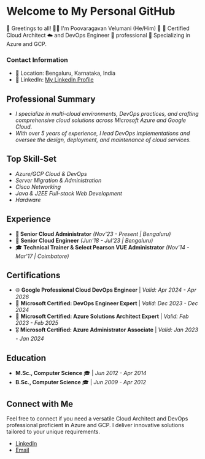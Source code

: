 # Welcome to My Personal GitHub 

👋 Greetings to all!
👨‍💼 I'm Poovaragavan Velumani (He/Him) 🌟
📜 Certified Cloud Architect ☁️ and DevOps Engineer 🚀 professional
🎯 Specializing in Azure and GCP.

### Contact Information

- 📍 Location: Bengaluru, Karnataka, India
- 🔗 LinkedIn: [My LinkedIn Profile](https://www.linkedin.com/in/ragsvp/)

## Professional Summary

- *I specialize in multi-cloud environments, DevOps practices, and crafting comprehensive cloud solutions across Microsoft Azure and Google Cloud.* 
- *With over 5 years of experience, I lead DevOps implementations and oversee the design, deployment, and maintenance of cloud services.*

## Top Skill-Set

- *Azure/GCP Cloud & DevOps*
- *Server Migration & Administration*
- *Cisco Networking*
- *Java & J2EE Full-stack Web Development*
- *Hardware*

## Experience

- **🚀 Senior Cloud Administrator** *(Nov'23 - Present | Bengaluru)*
- 🌟 **Senior Cloud Engineer** *(Jun'18 - Jul'23 | Bengaluru)*
- 🎓 **Technical Trainer & Select Pearson VUE Administrator** *(Nov'14 - Mar'17 | Coimbatore)*  

## Certifications

- 🌐 **Google Professional Cloud DevOps Engineer** | *Valid: Apr 2024 - Apr 2026*
- 🔧 **Microsoft Certified: DevOps Engineer Expert** | *Valid: Dec 2023 - Dec 2024*
- 🔷 **Microsoft Certified: Azure Solutions Architect Expert** | *Valid: Feb 2023 - Feb 2025*
- 🎖️ **Microsoft Certified: Azure Administrator Associate** | *Valid: Jan 2023 - Jan 2024*

## Education

- **M.Sc., Computer Science** 🎓 | *Jun 2012 - Apr 2014*
- **B.Sc., Computer Science** 🎓 | *Jun 2009 - Apr 2012*

## Connect with Me

Feel free to connect if you need a versatile Cloud Architect and DevOps professional proficient in Azure and GCP. I deliver innovative solutions tailored to your unique requirements.

- [LinkedIn](https://www.linkedin.com/in/ragsvp/)
- [Email](mailto:msgtovpragavan@gmail.com)
